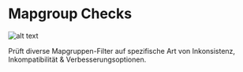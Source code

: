 # Mapgroup Checks

[logo]: https://www.elkem.com/globalassets/foundry/tech-advice/icon_tech-advice_reproducibility-and-consistency.png

![alt text][logo]

Prüft diverse Mapgruppen-Filter auf spezifische Art von Inkonsistenz, Inkompatibilität & Verbesserungsoptionen.
